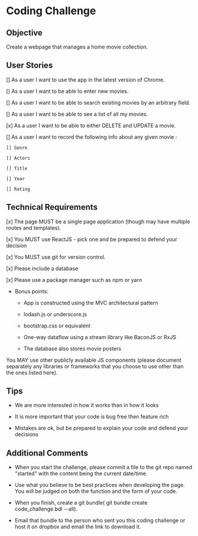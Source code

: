 # Coding Challenge

## Objective

Create a webpage that manages a home movie collection.



## User Stories

[] As a user I want to use the app in the latest version of Chrome.

[] As a user I want to be able to enter new movies.

[] As a user I want to be able to search existing movies by an arbitrary field.

[] As a user I want to be able to see a list of all my movies.

[x] As a user I want to be able to either DELETE and UPDATE a movie.

[] As a user I want to record the following info about any given movie :

    [] Genre

    [] Actors

    [] Title

    [] Year

    [] Rating



## Technical Requirements

[x] The page MUST be a single page application (though may have multiple routes and templates).

[x] You MUST use ReactJS - pick one and be prepared to defend your decision

[x] You MUST use git for version control.
    
[x] Please include a database

[x] Please use a package manager such as npm or yarn



- Bonus points:

    - App is constructed using the MVC architectural pattern

    - lodash.js or underscore.js

    - bootstrap.css or equivalent

    - One-way dataflow using a stream library like BaconJS or RxJS

    - The database also stores movie posters

You MAY use other publicly available JS components (please document separately any libraries or frameworks that you choose to use other than the ones listed here).

## Tips

- We are more interested in how it works than in how it looks

- It is more important that your code is bug free then feature rich

- Mistakes are ok, but be prepared to explain your code and defend your decisions

## Additional Comments

- When you start the challenge, please commit a file to the git repo named "started" with the content being the current date/time.

- Use what you believe to be best practices when developing the page. You will be judged on both the function and the form of your code.

- When you finish, create a git bundle( git bundle create code_challenge.bdl --all).

- Email that bundle to the person who sent you this coding challenge or host it on dropbox and email the link to download it.

